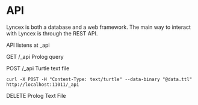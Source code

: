 # API

Lyncex is both a database and a web framework. The main way to interact with Lyncex is through the REST API.

API listens at _api

GET /_api
Prolog query

POST /_api
Turtle text file

```
curl -X POST -H "Content-Type: text/turtle" --data-binary "@data.ttl" http://localhost:11011/_api
```

DELETE
Prolog Text File